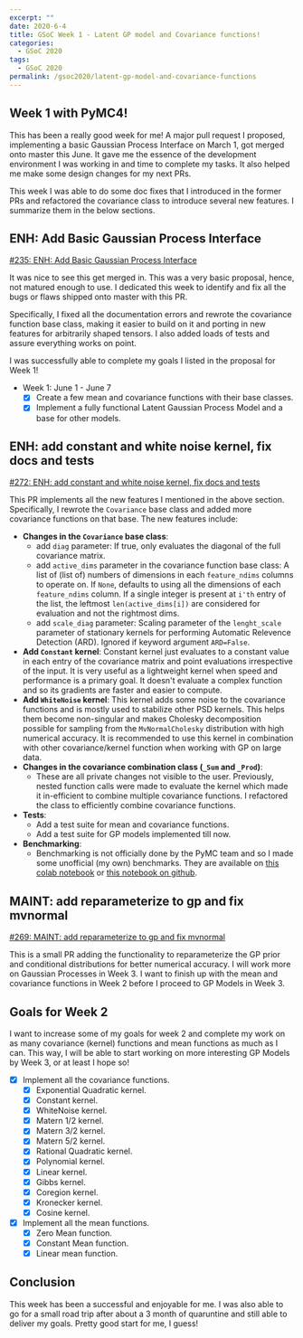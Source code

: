 ```yaml
---
excerpt: ""
date: 2020-6-4
title: GSoC Week 1 - Latent GP model and Covariance functions!
categories:
  - GSoC 2020
tags:
  - GSoC 2020
permalink: /gsoc2020/latent-gp-model-and-covariance-functions
---
```


## Week 1 with PyMC4!

This has been a really good week for me! A major pull request I proposed, implementing a basic Gaussian Process Interface on March 1, got merged onto master this June. It gave me the essence of the development environment I was working in and time to complete my tasks. It also helped me make some design changes for my next PRs.

This week I was able to do some doc fixes that I introduced in the former PRs and refactored the covariance class to introduce several new features. I summarize them in the below sections.

## ENH: Add Basic Gaussian Process Interface


[#235: ENH: Add Basic Gaussian Process Interface](https://github.com/pymc-devs/pymc4/pull/235)

It was nice to see this get merged in. This was a very basic proposal, hence, not matured enough to use. I dedicated this week to identify and fix all the bugs or flaws shipped onto master with this PR.

Specifically, I fixed all the documentation errors and rewrote the covariance function base class, making it easier to build on it and porting in new features for arbitrarily shaped tensors. I also added loads of tests and assure everything works on point.

I was successfully able to complete my goals I listed in the proposal for Week 1!

- Week 1: June 1 - June 7
  - [x] Create a few mean and covariance functions with their base classes.
  - [x] Implement a fully functional Latent Gaussian Process Model and a base for other models.

## ENH: add constant and white noise kernel, fix docs and tests


[#272: ENH: add constant and white noise kernel, fix docs and tests](https://github.com/pymc-devs/pymc4/pull/272)

This PR implements all the new features I mentioned in the above section. Specifically, I rewrote the `Covariance` base class and added more covariance functions on that base. The new features include:

- **Changes in the `Covariance` base class**:
  - add `diag` parameter: If true, only evaluates the diagonal of the full covariance matrix.
  - add `active_dims` parameter in the covariance function base class: A list of (list of) numbers of dimensions in each `feature_ndims` columns to operate on. If `None`, defaults to using all the dimensions of each `feature_ndims` column. If a single integer is present at `i'th` entry of the list, the leftmost `len(active_dims[i])` are considered for evaluation and not the rightmost dims.
  - add `scale_diag` parameter: Scaling parameter of the `lenght_scale` parameter of stationary kernels for performing Automatic Relevence Detection (ARD). Ignored if keyword argument `ARD=False`.
- **Add `Constant` kernel**: Constant kernel just evaluates to a constant value in each entry of the covariance matrix and point evaluations irrespective of the input. It is very useful as a lightweight kernel when speed and performance is a primary goal. It doesn't evaluate a complex function and so its gradients are faster and easier to compute.
- **Add `WhiteNoise` kernel**: This kernel adds some noise to the covariance functions and is mostly used to stabilize other PSD kernels. This helps them become non-singular and makes Cholesky decomposition possible for sampling from the `MvNormalCholesky` distribution with high numerical accuracy. It is recommended to use this kernel in combination with other covariance/kernel function when working with GP on large data.
- **Changes in the covariance combination class (`_Sum` and `_Prod`)**:
  - These are all private changes not visible to the user. Previously, nested function calls were made to evaluate the kernel which made it in-efficient to combine multiple covariance functions. I refactored the class to efficiently combine covariance functions.
- **Tests**:
  - Add a test suite for mean and covariance functions.
  - Add a test suite for GP models implemented till now.
- **Benchmarking**:
  - Benchmarking is not officially done by the PyMC team and so I made some unofficial (my own) benchmarks. They are available on [this colab notebook](https://colab.research.google.com/drive/1JQ17NyiFCopbiMjfMmoFVXDtoQr4S-qG?usp=sharing) or [this notebook on github](https://github.com/tirthasheshpatel/OOP-in-Python/blob/master/Performance_Review_PyMC3%2C_PyMC4.ipynb).

## MAINT: add reparameterize to gp and fix mvnormal


[#269: MAINT: add reparameterize to gp and fix mvnormal](https://github.com/pymc-devs/pymc4/pull/269)

This is a small PR adding the functionality to reparameterize the GP prior and conditional distributions for better numerical accuracy. I will work more on Gaussian Processes in Week 3. I want to finish up with the mean and covariance functions in Week 2 before I proceed to GP Models in Week 3.

## Goals for Week 2

I want to increase some of my goals for week 2 and complete my work on as many covariance (kernel) functions and mean functions as much as I can. This way, I will be able to start working on more interesting GP Models by Week 3, or at least I hope so!

- [x] Implement all the covariance functions.
  - [x] Exponential Quadratic kernel.
  - [x] Constant kernel.
  - [x] WhiteNoise kernel.
  - [x] Matern 1/2 kernel.
  - [x] Matern 3/2 kernel.
  - [x] Matern 5/2 kernel.
  - [x] Rational Quadratic kernel.
  - [x] Polynomial kernel.
  - [x] Linear kernel.
  - [x] Gibbs kernel.
  - [x] Coregion kernel.
  - [x] Kronecker kernel.
  - [x] Cosine kernel.
- [x] Implement all the mean functions.
  - [x] Zero Mean function.
  - [x] Constant Mean function.
  - [x] Linear mean function.

## Conclusion

This week has been a successful and enjoyable for me. I was also able to go for a small road trip after about a 3 month of quaruntine and still able to deliver my goals. Pretty good start for me, I guess!
